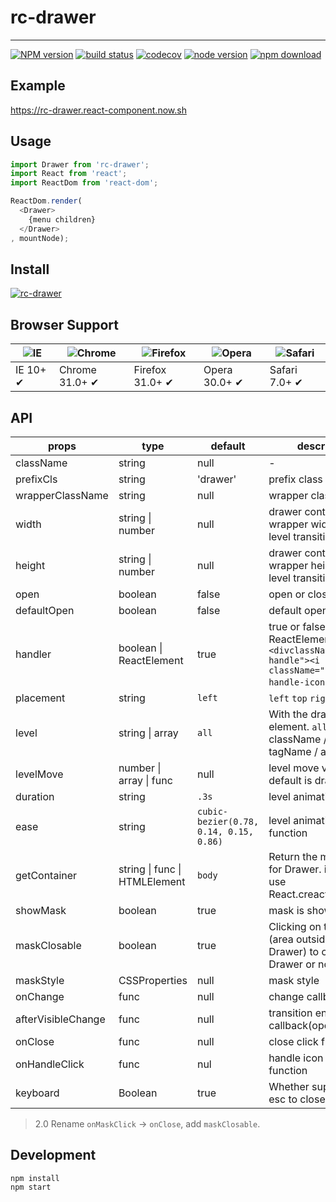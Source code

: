 # rc-drawer
---

[![NPM version][npm-image]][npm-url]
[![build status][circleci-image]][circleci-url]
[![codecov](https://codecov.io/gh/react-component/drawer/branch/master/graph/badge.svg)](https://codecov.io/gh/react-component/drawer)
[![node version][node-image]][node-url]
[![npm download][download-image]][download-url]

[npm-image]: http://img.shields.io/npm/v/rc-drawer.svg?style=flat-square
[npm-url]: http://npmjs.org/package/rc-drawer
[circleci-image]: https://img.shields.io/circleci/build/github/react-component/drawer/master.svg?style=flat-square
[circleci-url]: https://circleci.com/gh/react-component/drawer/tree/master
[node-image]: https://img.shields.io/badge/node.js-%3E=_0.10-green.svg?style=flat-square
[node-url]: http://nodejs.org/download/
[download-image]: https://img.shields.io/npm/dm/rc-drawer.svg?style=flat-square
[download-url]: https://npmjs.org/package/rc-drawer

## Example

https://rc-drawer.react-component.now.sh

## Usage

```js
import Drawer from 'rc-drawer';
import React from 'react';
import ReactDom from 'react-dom';

ReactDom.render(
  <Drawer>
    {menu children}
  </Drawer>
, mountNode);
```

## Install

[![rc-drawer](https://nodei.co/npm/rc-drawer.png)](https://npmjs.org/package/rc-drawer)

## Browser Support

|![IE](https://github.com/alrra/browser-logos/blob/master/src/edge/edge_48x48.png?raw=true) | ![Chrome](https://github.com/alrra/browser-logos/blob/master/src/chrome/chrome_48x48.png?raw=true) | ![Firefox](https://github.com/alrra/browser-logos/blob/master/src/firefox/firefox_48x48.png?raw=true) | ![Opera](https://github.com/alrra/browser-logos/blob/master/src/opera/opera_48x48.png?raw=true) | ![Safari](https://github.com/alrra/browser-logos/blob/master/src/safari/safari_48x48.png?raw=true)|
| --- | --- | --- | --- | --- |
| IE 10+ ✔ | Chrome 31.0+ ✔ | Firefox 31.0+ ✔ | Opera 30.0+ ✔ | Safari 7.0+ ✔ |

## API

| props      | type           | default | description    |
|------------|----------------|---------|----------------|
| className       | string | null | - |
| prefixCls     |  string  | 'drawer' | prefix class |
| wrapperClassName | string | null | wrapper class name |
| width       |  string \| number  |  null  | drawer content wrapper width, drawer level transition width  |
| height      |  string \| number  |  null  | drawer content wrapper height, drawer level transition height  |
| open        | boolean  | false |  open or close menu  |
| defaultOpen | boolean  | false | default open menu |
| handler   | boolean \| ReactElement | true | true or false or ReactElement, default:  `<divclassName="drawer-handle"><i className="drawer-handle-icon" /></div>`;  |
| placement  | string   |  `left` | `left` `top` `right` `bottom` |
| level     | string \| array | `all` | With the drawer level element. `all`/ null / className / id / tagName / array |
| levelMove | number \| array \| func | null |level move value. default is drawer width |
| duration | string | `.3s` | level animation duration |
| ease | string | `cubic-bezier(0.78, 0.14, 0.15, 0.86)` | level animation timing function |
| getContainer    | string \| func \| HTMLElement | `body` | Return the mount node for Drawer. if is `null` use React.creactElement  |
| showMask    |  boolean  | true | mask is show |
| maskClosable | boolean  | true | Clicking on the mask (area outside the Drawer) to close the Drawer or not. |
| maskStyle | CSSProperties | null | mask style |
| onChange  | func | null | change callback(open) |
| afterVisibleChange  | func | null | transition end callback(open) |
| onClose | func | null | close click function |
| onHandleClick | func | nul  | handle icon click function |
| keyboard | Boolean | true |  Whether support press esc to close |

> 2.0 Rename `onMaskClick` -> `onClose`, add `maskClosable`.

## Development

```
npm install
npm start
```

